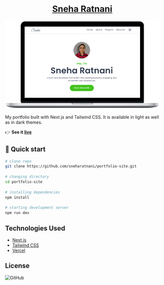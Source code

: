 <a href="https://sneharatnani.netlify.app/"><h1 align="center">Sneha Ratnani</h1></a>

![portfolio site](./public/img/portfolio.png)

My portfolio built with Next.js and Tailwind CSS. It is available in light as well as in dark themes.

:point_right: **See it [live](https://sneharatnani.vercel.app/)**

## :rocket: Quick start

```bash
# clone repo
git clone https://github.com/sneharatnani/portfolio-site.git

# changing directory
cd portfolio-site

# installing dependencies
npm install

# starting development server
npm run dev
```

## Technologies Used

- [Next.js](https://nextjs.org/)
- [Tailwind CSS](https://tailwindcss.com/)
- [Vercel](https://vercel.com/)

## License

![GitHub](https://img.shields.io/github/license/sneharatnani/portfolio-site?style=plastic)
